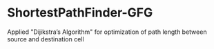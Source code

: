 # ShortestPathFinder-GFG
 Applied "Dijikstra’s Algorithm" for optimization of path length between source and destination cell

